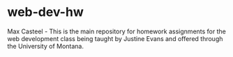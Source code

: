 # web-dev-hw
Max Casteel - 
This is the main repository for homework assignments for the web development class being taught by Justine Evans and offered through the University of Montana.
